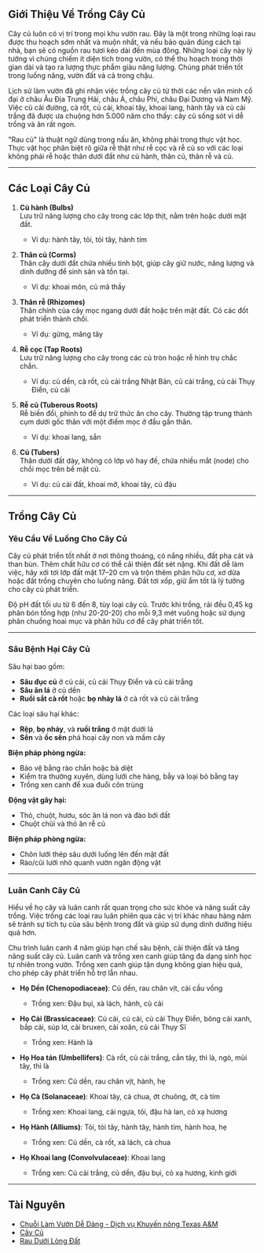 ## Giới Thiệu Về Trồng Cây Củ

Cây củ luôn có vị trí trong mọi khu vườn rau. Đây là một trong những loại rau được thu hoạch sớm nhất và muộn nhất, và nếu bảo quản đúng cách tại nhà, bạn sẽ có nguồn rau tươi kéo dài đến mùa đông. Những loại cây này lý tưởng vì chúng chiếm ít diện tích trong vườn, có thể thu hoạch trong thời gian dài và tạo ra lượng thực phẩm giàu năng lượng. Chúng phát triển tốt trong luống nâng, vườn đất và cả trong chậu.

Lịch sử làm vườn đã ghi nhận việc trồng cây củ từ thời các nền văn minh cổ đại ở châu Âu Địa Trung Hải, châu Á, châu Phi, châu Đại Dương và Nam Mỹ. Việc củ cải đường, cà rốt, củ cải, khoai tây, khoai lang, hành tây và củ cải trắng đã được ưa chuộng hơn 5.000 năm cho thấy: cây củ sống sót vì dễ trồng và ăn rất ngon.

"Rau củ" là thuật ngữ dùng trong nấu ăn, không phải trong thực vật học. Thực vật học phân biệt rõ giữa rễ thật như rễ cọc và rễ củ so với các loại không phải rễ hoặc thân dưới đất như củ hành, thân củ, thân rễ và củ.

---

## Các Loại Cây Củ

1. **Củ hành (Bulbs)**  
   Lưu trữ năng lượng cho cây trong các lớp thịt, nằm trên hoặc dưới mặt đất.  
   - Ví dụ: hành tây, tỏi, tỏi tây, hành tím

2. **Thân củ (Corms)**  
   Thân cây dưới đất chứa nhiều tinh bột, giúp cây giữ nước, năng lượng và dinh dưỡng để sinh sản và tồn tại.  
   - Ví dụ: khoai môn, củ mã thầy

3. **Thân rễ (Rhizomes)**  
   Thân chính của cây mọc ngang dưới đất hoặc trên mặt đất. Có các đốt phát triển thành chồi.  
   - Ví dụ: gừng, măng tây

4. **Rễ cọc (Tap Roots)**  
   Lưu trữ năng lượng cho cây trong các củ tròn hoặc rễ hình trụ chắc chắn.  
   - Ví dụ: củ dền, cà rốt, củ cải trắng Nhật Bản, củ cải trắng, củ cải Thụy Điển, củ cải

5. **Rễ củ (Tuberous Roots)**  
   Rễ biến đổi, phình to để dự trữ thức ăn cho cây. Thường tập trung thành cụm dưới gốc thân với một điểm mọc ở đầu gần thân.  
   - Ví dụ: khoai lang, sắn

6. **Củ (Tubers)**  
   Thân dưới đất dày, không có lớp vỏ hay đế, chứa nhiều mắt (node) cho chồi mọc trên bề mặt củ.  
   - Ví dụ: củ cải đất, khoai mỡ, khoai tây, củ đậu

---

## Trồng Cây Củ

### Yêu Cầu Về Luống Cho Cây Củ

Cây củ phát triển tốt nhất ở nơi thông thoáng, có nắng nhiều, đất pha cát và than bùn. Thêm chất hữu cơ có thể cải thiện đất sét nặng. Khi đất dễ làm việc, hãy xới tơi lớp đất mặt 17–20 cm và trộn thêm phân hữu cơ, xơ dừa hoặc đất trồng chuyên cho luống nâng. Đất tơi xốp, giữ ẩm tốt là lý tưởng cho cây củ phát triển.

Độ pH đất tối ưu từ 6 đến 8, tùy loại cây củ. Trước khi trồng, rải đều 0,45 kg phân bón tổng hợp (như 20-20-20) cho mỗi 9,3 mét vuông hoặc sử dụng phân chuồng hoai mục và phân hữu cơ để cây phát triển tốt.

---

### Sâu Bệnh Hại Cây Củ

Sâu hại bao gồm:
- **Sâu đục củ** ở củ cải, củ cải Thụy Điển và củ cải trắng
- **Sâu ăn lá** ở củ dền
- **Ruồi sắt cà rốt** hoặc **bọ nhảy lá** ở cà rốt và củ cải trắng

Các loại sâu hại khác:
- **Rệp**, **bọ nhảy**, và **ruồi trắng** ở mặt dưới lá
- **Sên** và **ốc sên** phá hoại cây non và mầm cây

**Biện pháp phòng ngừa:**
- Bảo vệ bằng rào chắn hoặc bả diệt
- Kiểm tra thường xuyên, dùng lưới che hàng, bẫy và loại bỏ bằng tay
- Trồng xen canh để xua đuổi côn trùng

**Động vật gây hại:**
- Thỏ, chuột, hươu, sóc ăn lá non và đào bới đất
- Chuột chũi và thỏ ăn rễ củ

**Biện pháp phòng ngừa:**
- Chôn lưới thép sâu dưới luống lên đến mặt đất
- Rào/cũi lưới nhỏ quanh vườn ngăn động vật

---

### Luân Canh Cây Củ

Hiểu về họ cây và luân canh rất quan trọng cho sức khỏe và năng suất cây trồng. Việc trồng các loại rau luân phiên qua các vị trí khác nhau hàng năm sẽ tránh sự tích tụ của sâu bệnh trong đất và giúp sử dụng dinh dưỡng hiệu quả hơn.

Chu trình luân canh 4 năm giúp hạn chế sâu bệnh, cải thiện đất và tăng năng suất cây củ. Luân canh và trồng xen canh giúp tăng đa dạng sinh học tự nhiên trong vườn. Trồng xen canh giúp tận dụng không gian hiệu quả, cho phép cây phát triển hỗ trợ lẫn nhau.


- **Họ Dền (Chenopodiaceae)**: Củ dền, rau chân vịt, cải cầu vồng  
  - Trồng xen: Đậu bụi, xà lách, hành, củ cải

- **Họ Cải (Brassicaceae)**: Củ cải, củ cải, củ cải Thụy Điển, bông cải xanh, bắp cải, súp lơ, cải bruxen, cải xoăn, củ cải Thụy Sĩ  
  - Trồng xen: Hành lá

- **Họ Hoa tán (Umbellifers)**: Cà rốt, củ cải trắng, cần tây, thì là, ngò, mùi tây, thì là  
  - Trồng xen: Củ dền, rau chân vịt, hành, hẹ

- **Họ Cà (Solanaceae)**: Khoai tây, cà chua, ớt chuông, ớt, cà tím  
  - Trồng xen: Khoai lang, cải ngựa, tỏi, đậu hà lan, cỏ xạ hương

- **Họ Hành (Alliums)**: Tỏi, tỏi tây, hành tây, hành tím, hành hoa, hẹ  
  - Trồng xen: Củ dền, cà rốt, xà lách, cà chua

- **Họ Khoai lang (Convolvulaceae)**: Khoai lang  
  - Trồng xen: Củ cải trắng, củ dền, đậu bụi, cỏ xạ hương, kinh giới

---

## Tài Nguyên

- [Chuỗi Làm Vườn Dễ Dàng - Dịch vụ Khuyến nông Texas A&M](https://aggie-horticulture.tamu.edu/vegetable/easy-gardening-series/)
- [Cây Củ](https://ag.umass.edu/sites/ag.umass.edu/files/fact-sheets/pdf/root_crops.pdf)
- [Rau Dưới Lòng Đất](https://washingtoncountymastergardeners.org/wp-content/uploads/2024/04/Root-Crops-Vegetable-Underground.pdf)
